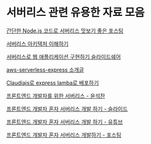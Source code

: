 # 서버리스 관련 유용한 자료 모음

[간단한 Node.js 코드로 서버리스 맛보기 좋은 포스팅  ](https://medium.com/@jwyeom63/%EB%B9%A0%EB%A5%B4%EA%B2%8C-%EB%B0%B0%EC%9B%8C%EB%B3%B4%EB%8A%94-node-js%EB%A5%BC-%EC%9D%B4%EC%9A%A9%ED%95%9C-%EC%84%9C%EB%B2%84%EB%A6%AC%EC%8A%A4-serverless-503ee61539d4)

[서버리스 아키텍처 이해하기](https://blog.aliencube.org/ko/2016/06/23/serverless-architectures/)

[서버리스로 웹 애플리케이션 구현하기 슬라이드쉐어](https://www.slideshare.net/awskorea/aws-dev-day-2017-building-serverless-web-app)

[aws-serverless-express 소개글](https://devstarsj.github.io/2017/08/06/aws-serverless-express/)

[Claudiajs로 express lamba로 배포하기](https://claudiajs.com/tutorials/serverless-express.html#preparing)

[프론트엔드 개발자를 위한 서버리스 - 윤석찬](https://www.slideshare.net/awskorea/serverless-for-frontend-developers)

[프론트엔드 개발자 혼자 서버리스 개발 하기 - 슬라이드](https://www.slideshare.net/awskorea/creating-aws-based-web-applications-with-one-frontend-developer-parkchanmin)

[프론트엔드 개발자 혼자 서버리스 개발 하기 - 유튜브](https://www.youtube.com/watch?v=DY1cvXpKWTk)

[프론트엔드 개발자 혼자 서버리스 개발하기 - 포스팅](https://walkinpcm.blogspot.com/2018/04/aws-1.html)

<ClientOnly>
<Disqus />
</ClientOnly>
